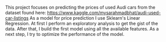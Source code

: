 This project focuses on predicting the prices of used Audi cars from the dataset found here: https://www.kaggle.com/mysarahmadbhat/audi-used-car-listings
As a model for price prediction I use Sklearn's Linear Regression.
At first I perform an exploratory analysis to get the gist of the data. After that, I build the first model using all the available features. As a next step, I try to optimize the performance of the model.
